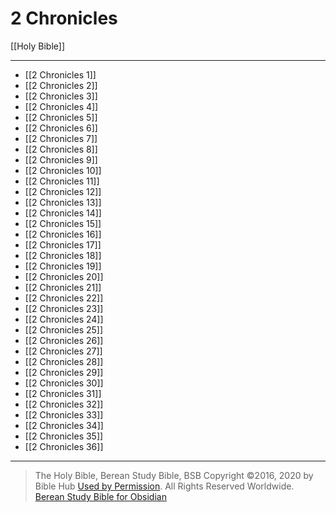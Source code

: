 # 2 Chronicles

[[Holy Bible]]

---

- [[2 Chronicles 1]]
- [[2 Chronicles 2]]
- [[2 Chronicles 3]]
- [[2 Chronicles 4]]
- [[2 Chronicles 5]]
- [[2 Chronicles 6]]
- [[2 Chronicles 7]]
- [[2 Chronicles 8]]
- [[2 Chronicles 9]]
- [[2 Chronicles 10]]
- [[2 Chronicles 11]]
- [[2 Chronicles 12]]
- [[2 Chronicles 13]]
- [[2 Chronicles 14]]
- [[2 Chronicles 15]]
- [[2 Chronicles 16]]
- [[2 Chronicles 17]]
- [[2 Chronicles 18]]
- [[2 Chronicles 19]]
- [[2 Chronicles 20]]
- [[2 Chronicles 21]]
- [[2 Chronicles 22]]
- [[2 Chronicles 23]]
- [[2 Chronicles 24]]
- [[2 Chronicles 25]]
- [[2 Chronicles 26]]
- [[2 Chronicles 27]]
- [[2 Chronicles 28]]
- [[2 Chronicles 29]]
- [[2 Chronicles 30]]
- [[2 Chronicles 31]]
- [[2 Chronicles 32]]
- [[2 Chronicles 33]]
- [[2 Chronicles 34]]
- [[2 Chronicles 35]]
- [[2 Chronicles 36]]

---

> The Holy Bible, Berean Study Bible, BSB
> Copyright &copy;2016, 2020 by Bible Hub
> [Used by Permission](https://berean.bible/terms.htm). All Rights Reserved Worldwide.
> [Berean Study Bible for Obsidian](https://github.com/gapmiss/berean-study-bible-for-obsidian)

